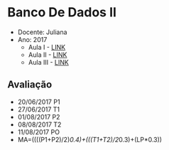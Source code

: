 # Banco De Dados II
* Docente: Juliana
* Ano: 2017
   * Aula I - [LINK](https://github.com/rafaelgov95/BancoDeDadosII/blob/master/Aula-I-25-04-2017.md)
   * Aula II - [LINK](https://github.com/rafaelgov95/BancoDeDadosII/blob/master/Aula-II-02-05-2017.md)
   * Aula III - [LINK](https://github.com/rafaelgov95/BancoDeDadosII/blob/master/Aula-II-09-05-2017.md)
## Avaliação
   * 20/06/2017 P1
   * 27/06/2017 T1
   * 01/08/2017 P2
   * 08/08/2017 T2
   * 11/08/2017 PO  
   * MA=((((P1+P2)/2)*0.4)+(((T1+T2)/2*0.3)+(LP*0.3))
   
